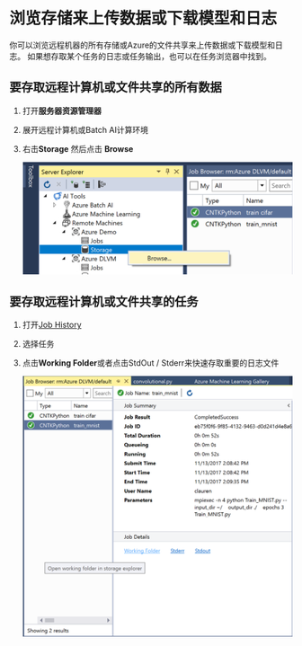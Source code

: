 # 浏览存储来上传数据或下载模型和日志

你可以浏览远程机器的所有存储或Azure的文件共享来上传数据或下载模型和日志。 如果想存取某个任务的日志或任务输出，也可以在任务浏览器中找到。

## 要存取远程计算机或文件共享的所有数据

1. 打开**服务器资源管理器**
2. 展开远程计算机或Batch AI计算环境
3. 右击**Storage** 然后点击 **Browse**
    
    ![存储](./media/browse-storage.png)

## 要存取远程计算机或文件共享的任务

1. 打开[Job History](job-history.md)
2. 选择任务
3. 点击**Working Folder**或者点击StdOut / Stderr来快速存取重要的日志文件
    
    ![存储](./media/job-workingfolder.png)